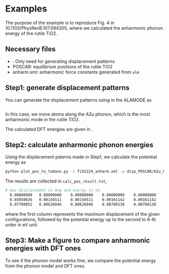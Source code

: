 # Examples

The purpose of the example is to reproduce Fig. 4 in 10.1103/PhysRevB.107.094305, where we calculated the anharmonic phonon energy of the rutile TiO2.


## Necessary files

- : Only need for generating displacement patterns
- POSCAR: equilibrium positions of the rutile TiO2
- anharm.xml: anharmonic force constants generated from `alm`


## Step1: generate displacement patterns

You can generate the displacement patterns using in the ALAMODE as 

```bash

```

In this case, we move atoms along the A2u phonon, which is the most anharmonic mode in the rutile TiO2.

The calculated DFT energies are given in .


## Step2: calculate anharmonic phonon energies

Using the displacement paterns made in Step1, we calculate the potential energy as 

```bash
python plot_pes_to_tadano.py -i TiO2224_anharm.xml -p disp_POSCAR/A2u_0_4/POSCAR disp_POSCAR/A2u_0_4/disp{01..10}.POSCAR
```

The results are collected in `calc_pes_result.txt`,

```bash
# max displacement in Ang and energy in eV.
  0.00000000   0.00000000    0.00000000    0.00000000    0.00000000
  0.03850026   0.00156511    0.00156511    0.00161142    0.00161142
  0.07700052   0.00626046    0.00626046    0.00700138    0.00700138
```

where the first column represents the maximum displacement of the given configurations, followed by the potential energy up to the second to 6-th order in eV unit.



## Step3: Make a figure to compare anharmonic energies with DFT ones

To see if the phonon model works fine, we compare the potential energy from the phonon model and DFT ones.
